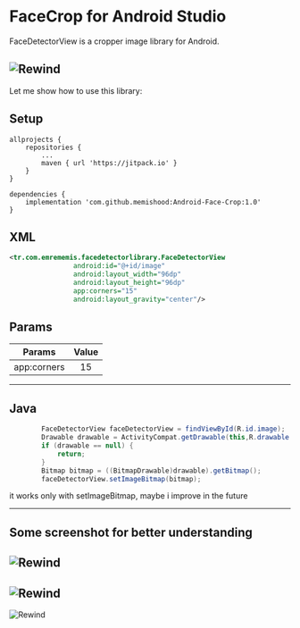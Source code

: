 FaceCrop for Android Studio
========
FaceDetectorView is a cropper image library for Android.<br>

![Rewind](https://github.com/memishood/Android-Face-Crop/blob/master/Ads%C4%B1z4.png)
-------------------

Let me show how to use this library:

## Setup
```
allprojects {
    repositories {
        ...
        maven { url 'https://jitpack.io' }
    }
}
```
```
dependencies {
    implementation 'com.github.memishood:Android-Face-Crop:1.0'
}
```

## XML

```xml
<tr.com.emrememis.facedetectorlibrary.FaceDetectorView
                android:id="@+id/image"
                android:layout_width="96dp"
                android:layout_height="96dp"
                app:corners="15"
                android:layout_gravity="center"/>
```
## Params

| Params | Value |
| :------: | :------: |
| app:corners | 15 |
-------------------

## Java

```java  
        FaceDetectorView faceDetectorView = findViewById(R.id.image);
        Drawable drawable = ActivityCompat.getDrawable(this,R.drawable.image);
        if (drawable == null) {
            return;
        }
        Bitmap bitmap = ((BitmapDrawable)drawable).getBitmap();
        faceDetectorView.setImageBitmap(bitmap);
```

it works only with setImageBitmap, maybe i improve in the future



-------------------
## Some screenshot for better understanding
![Rewind](https://github.com/memishood/Android-Face-Crop/blob/master/Ads%C4%B1z.png)
-------------------
![Rewind](https://github.com/memishood/Android-Face-Crop/blob/master/Ads%C4%B1z2.png)
-------------------
![Rewind](https://github.com/memishood/Android-Face-Crop/blob/master/Ads%C4%B1z3.png)
